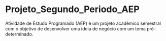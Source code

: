 # Projeto_Segundo_Periodo_AEP
Atividade de Estudo Programado (AEP) é um projeto acadêmico semestral com o objetivo de desenvolver uma ideia de negócio com um tema pré-determinado.

